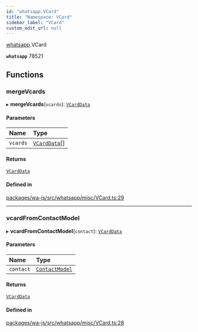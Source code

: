 ```yaml
---
id: "whatsapp.VCard"
title: "Namespace: VCard"
sidebar_label: "VCard"
custom_edit_url: null
---
```


[whatsapp](whatsapp.md).VCard

**`whatsapp`** 78521

## Functions

### mergeVcards

▸ **mergeVcards**(`vcards`): [`VCardData`](../interfaces/whatsapp.VCardData.md)

#### Parameters

| Name | Type |
| :------ | :------ |
| `vcards` | [`VCardData`](../interfaces/whatsapp.VCardData.md)[] |

#### Returns

[`VCardData`](../interfaces/whatsapp.VCardData.md)

#### Defined in

[packages/wa-js/src/whatsapp/misc/VCard.ts:29](https://github.com/wppconnect-team/wa-js/blob/main/src/whatsapp/misc/VCard.ts#L29)

___

### vcardFromContactModel

▸ **vcardFromContactModel**(`contact`): [`VCardData`](../interfaces/whatsapp.VCardData.md)

#### Parameters

| Name | Type |
| :------ | :------ |
| `contact` | [`ContactModel`](../classes/whatsapp.ContactModel.md) |

#### Returns

[`VCardData`](../interfaces/whatsapp.VCardData.md)

#### Defined in

[packages/wa-js/src/whatsapp/misc/VCard.ts:28](https://github.com/wppconnect-team/wa-js/blob/main/src/whatsapp/misc/VCard.ts#L28)

